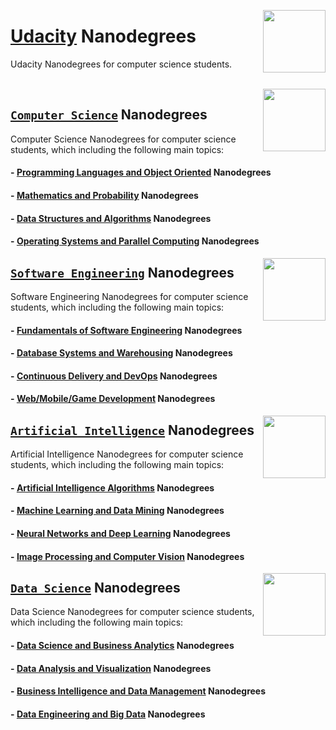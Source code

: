 <img align="right" width="100" src="https://github.com/cs-MohamedAyman/eLearning-Platforms/blob/master/logos/udacity.jpg"></img>

# [Udacity](https://www.udacity.com/) Nanodegrees
Udacity Nanodegrees for computer science students.

<br>

<img align="right" width="100" src="https://github.com/cs-MohamedAyman/cs-MohamedAyman/blob/main/repos-logos/computer-science-department.jpg">

## [`Computer Science`](https://github.com/cs-MohamedAyman/eLearning-Platforms/tree/master/Udacity-Nanodegrees/blob/master/Computer-Science/README.md) Nanodegrees
Computer Science Nanodegrees for computer science students, which including the following main topics:

#### - [Programming Languages and Object Oriented](https://github.com/cs-MohamedAyman/eLearning-Platforms/tree/master/Udacity-Nanodegrees/blob/master/Computer-Science/README.md) Nanodegrees
#### - [Mathematics and Probability](https://github.com/cs-MohamedAyman/eLearning-Platforms/tree/master/Udacity-Nanodegrees/blob/master/Computer-Science/README.md) Nanodegrees
#### - [Data Structures and Algorithms](https://github.com/cs-MohamedAyman/eLearning-Platforms/tree/master/Udacity-Nanodegrees/blob/master/Computer-Science/README.md) Nanodegrees
#### - [Operating Systems and Parallel Computing](https://github.com/cs-MohamedAyman/eLearning-Platforms/tree/master/Udacity-Nanodegrees/blob/master/Computer-Science/README.md) Nanodegrees

<img align="right" width="100" src="https://github.com/cs-MohamedAyman/cs-MohamedAyman/blob/main/repos-logos/software-engineering-department.jpg">

## [`Software Engineering`](https://github.com/cs-MohamedAyman/eLearning-Platforms/tree/master/Udacity-Nanodegrees/tree/master/Software-Engineering/README.md) Nanodegrees
Software Engineering Nanodegrees for computer science students, which including the following main topics:

#### - [Fundamentals of Software Engineering](https://github.com/cs-MohamedAyman/eLearning-Platforms/tree/master/Udacity-Nanodegrees/tree/master/Software-Engineering/README.md) Nanodegrees
#### - [Database Systems and Warehousing](https://github.com/cs-MohamedAyman/eLearning-Platforms/tree/master/Udacity-Nanodegrees/tree/master/Software-Engineering/README.md) Nanodegrees
#### - [Continuous Delivery and DevOps](https://github.com/cs-MohamedAyman/eLearning-Platforms/tree/master/Udacity-Nanodegrees/tree/master/Software-Engineering/README.md) Nanodegrees
#### - [Web/Mobile/Game Development](https://github.com/cs-MohamedAyman/eLearning-Platforms/tree/master/Udacity-Nanodegrees/tree/master/Software-Engineering/README.md) Nanodegrees

<img align="right" width="100" src="https://github.com/cs-MohamedAyman/cs-MohamedAyman/blob/main/repos-logos/artificial-intelligence-department.jpg">

## [`Artificial Intelligence`](https://github.com/cs-MohamedAyman/eLearning-Platforms/tree/master/Udacity-Nanodegrees/tree/master/Artificial-Intelligence/README.md) Nanodegrees
Artificial Intelligence Nanodegrees for computer science students, which including the following main topics:

#### - [Artificial Intelligence Algorithms](https://github.com/cs-MohamedAyman/eLearning-Platforms/tree/master/Udacity-Nanodegrees/tree/master/Artificial-Intelligence/README.md) Nanodegrees
#### - [Machine Learning and Data Mining](https://github.com/cs-MohamedAyman/eLearning-Platforms/tree/master/Udacity-Nanodegrees/tree/master/Artificial-Intelligence/README.md) Nanodegrees
#### - [Neural Networks and Deep Learning](https://github.com/cs-MohamedAyman/eLearning-Platforms/tree/master/Udacity-Nanodegrees/tree/master/Artificial-Intelligence/README.md) Nanodegrees
#### - [Image Processing and Computer Vision](https://github.com/cs-MohamedAyman/eLearning-Platforms/tree/master/Udacity-Nanodegrees/tree/master/Artificial-Intelligence/README.md) Nanodegrees

<img align="right" width="100" src="https://github.com/cs-MohamedAyman/cs-MohamedAyman/blob/main/repos-logos/data-science-department.jpg">

## [`Data Science`](https://github.com/cs-MohamedAyman/eLearning-Platforms/tree/master/Udacity-Nanodegrees/tree/master/Data-Science/README.md) Nanodegrees
Data Science Nanodegrees for computer science students, which including the following main topics:

#### - [Data Science and Business Analytics](https://github.com/cs-MohamedAyman/eLearning-Platforms/tree/master/Udacity-Nanodegrees/tree/master/Data-Science/README.md) Nanodegrees
#### - [Data Analysis and Visualization](https://github.com/cs-MohamedAyman/eLearning-Platforms/tree/master/Udacity-Nanodegrees/tree/master/Data-Science/README.md) Nanodegrees
#### - [Business Intelligence and Data Management](https://github.com/cs-MohamedAyman/eLearning-Platforms/tree/master/Udacity-Nanodegrees/tree/master/Data-Science/README.md) Nanodegrees
#### - [Data Engineering and Big Data](https://github.com/cs-MohamedAyman/eLearning-Platforms/tree/master/Udacity-Nanodegrees/tree/master/Data-Science/README.md) Nanodegrees
